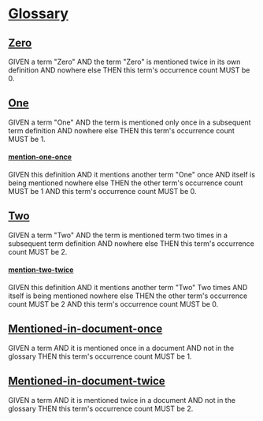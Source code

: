 # [Glossary](#glossary)

## [Zero](#zero)

GIVEN a term "Zero"
AND the term "Zero" is mentioned twice in its own definition
AND nowhere else
THEN this term's occurrence count MUST be 0.

## [One](#one)

GIVEN a term "One"
AND the term is mentioned only once in a subsequent term definition
AND nowhere else
THEN this term's occurrence count MUST be 1.

#### [mention-one-once](#mention-one-once)

GIVEN this definition
AND it mentions another term "One" once
AND itself is being mentioned nowhere else
THEN the other term's occurrence count MUST be 1
AND this term's occurrence count MUST be 0.

## [Two](#two)

GIVEN a term "Two"
AND the term is mentioned term two times in a subsequent term definition
AND nowhere else
THEN this term's occurrence count MUST be 2.

#### [mention-two-twice](#mention-two-twice)

GIVEN this definition
AND it mentions another term "Two" Two times
AND itself is being mentioned nowhere else
THEN the other term's occurrence count MUST be 2
AND this term's occurrence count MUST be 0.

## [Mentioned-in-document-once](#mentioned-in-document-once)

GIVEN a term
AND it is mentioned once in a document
AND not in the glossary
THEN this term's occurrence count MUST be 1.

## [Mentioned-in-document-twice](#mentioned-in-document-twice)

GIVEN a term
AND it is mentioned twice in a document
AND not in the glossary
THEN this term's occurrence count MUST be 2.
